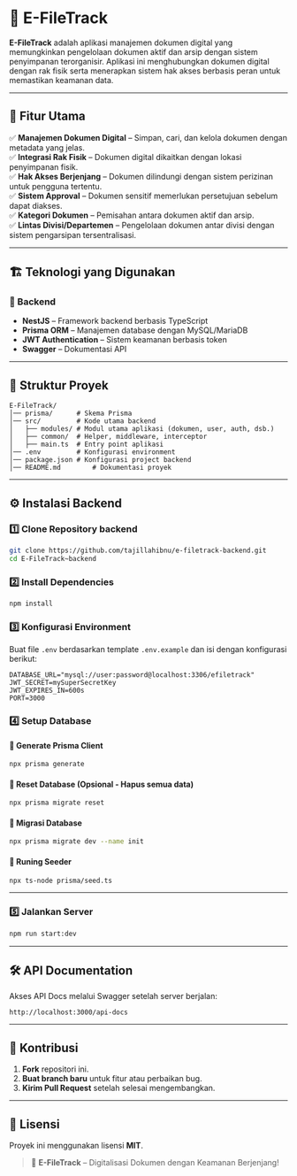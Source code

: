 # 📂 E-FileTrack  

**E-FileTrack** adalah aplikasi manajemen dokumen digital yang memungkinkan pengelolaan dokumen aktif dan arsip dengan sistem penyimpanan terorganisir. Aplikasi ini menghubungkan dokumen digital dengan rak fisik serta menerapkan sistem hak akses berbasis peran untuk memastikan keamanan data.

---

## 🚀 Fitur Utama  

✅ **Manajemen Dokumen Digital** – Simpan, cari, dan kelola dokumen dengan metadata yang jelas.  
✅ **Integrasi Rak Fisik** – Dokumen digital dikaitkan dengan lokasi penyimpanan fisik.  
✅ **Hak Akses Berjenjang** – Dokumen dilindungi dengan sistem perizinan untuk pengguna tertentu.  
✅ **Sistem Approval** – Dokumen sensitif memerlukan persetujuan sebelum dapat diakses.  
✅ **Kategori Dokumen** – Pemisahan antara dokumen aktif dan arsip.  
✅ **Lintas Divisi/Departemen** – Pengelolaan dokumen antar divisi dengan sistem pengarsipan tersentralisasi.  

---

## 🏗️ Teknologi yang Digunakan  

### 🔹 Backend  
- **NestJS** – Framework backend berbasis TypeScript  
- **Prisma ORM** – Manajemen database dengan MySQL/MariaDB  
- **JWT Authentication** – Sistem keamanan berbasis token  
- **Swagger** – Dokumentasi API  

---

## 📂 Struktur Proyek  

```
E-FileTrack/
│── prisma/      # Skema Prisma
│── src/         # Kode utama backend
│   ├── modules/ # Modul utama aplikasi (dokumen, user, auth, dsb.)
│   ├── common/  # Helper, middleware, interceptor
│   ├── main.ts  # Entry point aplikasi
│── .env         # Konfigurasi environment
│── package.json # Konfigurasi project backend
│── README.md        # Dokumentasi proyek
```

---

## ⚙️ Instalasi Backend  

### 1️⃣ Clone Repository backend
```bash
git clone https://github.com/tajillahibnu/e-filetrack-backend.git
cd E-FileTrack~backend
```

### 2️⃣ Install Dependencies  
```bash
npm install
```

### 3️⃣ Konfigurasi Environment  
Buat file `.env` berdasarkan template `.env.example` dan isi dengan konfigurasi berikut:  

```env
DATABASE_URL="mysql://user:password@localhost:3306/efiletrack"
JWT_SECRET=mySuperSecretKey
JWT_EXPIRES_IN=600s
PORT=3000
```

### 4️⃣ Setup Database  

#### 🔹 Generate Prisma Client  
```bash
npx prisma generate
```

#### 🔹 Reset Database (Opsional - Hapus semua data)  
```bash
npx prisma migrate reset
```

#### 🔹 Migrasi Database  
```bash
npx prisma migrate dev --name init
```

#### 🔹 Runing Seeder  
```bash
npx ts-node prisma/seed.ts
```

---

### 5️⃣ Jalankan Server  
```bash
npm run start:dev
```

---

## 🛠 API Documentation  

Akses API Docs melalui Swagger setelah server berjalan:  
```
http://localhost:3000/api-docs
```

---

## 📌 Kontribusi  

1. **Fork** repositori ini.  
2. **Buat branch baru** untuk fitur atau perbaikan bug.  
3. **Kirim Pull Request** setelah selesai mengembangkan.  

---

## 📜 Lisensi  

Proyek ini menggunakan lisensi **MIT**.  

> 🚀 **E-FileTrack** – Digitalisasi Dokumen dengan Keamanan Berjenjang!  
